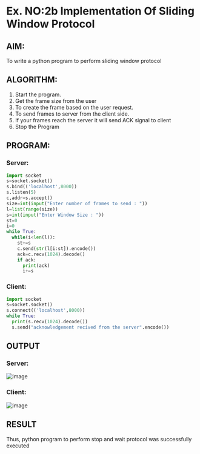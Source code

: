 # Ex. NO:2b Implementation Of Sliding Window Protocol
## AIM:
To write a python program to perform sliding window protocol
## ALGORITHM:
1. Start the program.
2. Get the frame size from the user
3. To create the frame based on the user request.
4. To send frames to server from the client side.
5. If your frames reach the server it will send ACK signal to client
6. Stop the Program
## PROGRAM:
### Server:
```py
import socket
s=socket.socket()
s.bind(('localhost',8000))
s.listen(5)
c,addr=s.accept()
size=int(input("Enter number of frames to send : "))
l=list(range(size))
s=int(input("Enter Window Size : "))
st=0
i=0
while True:
  while(i<len(l)):
    st+=s
    c.send(str(l[i:st]).encode())
    ack=c.recv(1024).decode()
    if ack:
      print(ack)
      i+=s
```
### Client:
```py
import socket
s=socket.socket()
s.connect(('localhost',8000))
while True:
  print(s.recv(1024).decode())
  s.send("acknowledgement recived from the server".encode())
```
## OUTPUT
### Server:
![image](https://github.com/Prajeeth17/2b_SLIDING_WINDOW_PROTOCOL/assets/120513885/ca6d4d1a-33e5-46bf-8bf9-3afff00c5428)
### Client:
![image](https://github.com/Prajeeth17/2b_SLIDING_WINDOW_PROTOCOL/assets/120513885/923a9a6f-9dc1-4389-b3b4-c09fa2db2bf8)

## RESULT
Thus, python program to perform stop and wait protocol was successfully executed
